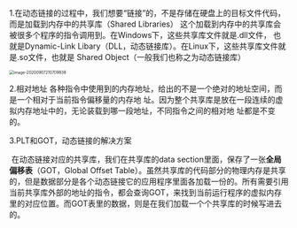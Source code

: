 1.在动态链接的过程中，我们想要“链接”的，不是存储在硬盘上的目标文件代码，而是加载到内存中的共享库（Shared Libraries）
	这个加载到内存中的共享库会被很多个程序的指令调用到。在Windows下，这些共享库文件就是.dll文件， 也就是Dynamic-Link Libary（DLL，动态链接库）。在Linux下，这些共享库文件就是.so文件，也就是 Shared Object（一般我们也称之为动态链接库）

<img src="/Users/wangfusheng/Library/Application Support/typora-user-images/image-20200907210709936.png" alt="image-20200907210709936" style="zoom:50%;" />

2.相对地址
		各种指令中使用到的内存地址，给出的不是一个绝对的地址空间，而是一个相对于当前指令偏移量的内存地 址。因为整个共享库是放在一段连续的虚拟内存地址中的，无论装载到哪一段地址，不同指令之间的相对地 址都是不变的。

3.PLT和GOT，动态链接的解决方案

​	在动态链接对应的共享库，我们在共享库的data section里面，保存了一张**全局偏移表**（GOT，Global Offset Table）。虽然共享库的代码部分的物理内存是共享的，但是数据部分是各个动态链接它的应用程序里面各加载一份的。所有需要引用当前共享库外部的地址的指令，都会查询GOT，来找到当前运行程序的虚拟内存里的对应位置。而GOT表里的数据，则是在我们加载一个个共享库的时候写进去的。		
